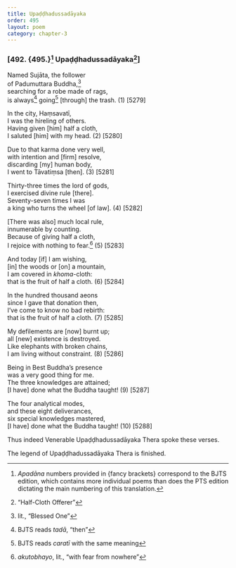 ```yaml
---
title: Upaḍḍhadussadāyaka
order: 495
layout: poem
category: chapter-3
---
```


### \[492. {495.}[^1] Upaḍḍhadussadāyaka[^2]\]

Named Sujāta, the follower  
of Padumuttara Buddha,[^3]  
searching for a robe made of rags,  
is always[^4] going[^5] \[through\] the trash. (1) \[5279\]

In the city, Haṃsavatī,  
I was the hireling of others.  
Having given \[him\] half a cloth,  
I saluted \[him\] with my head. (2) \[5280\]

Due to that karma done very well,  
with intention and \[firm\] resolve,  
discarding \[my\] human body,  
I went to Tāvatiṃsa \[then\]. (3) \[5281\]

Thirty-three times the lord of gods,  
I exercised divine rule \[there\].  
Seventy-seven times I was  
a king who turns the wheel \[of law\]. (4) \[5282\]

\[There was also\] much local rule,  
innumerable by counting.  
Because of giving half a cloth,  
I rejoice with nothing to fear.[^6] (5) \[5283\]

And today \[if\] I am wishing,  
\[in\] the woods or \[on\] a mountain,  
I am covered in *khoma*-cloth:  
that is the fruit of half a cloth. (6) \[5284\]

In the hundred thousand aeons  
since I gave that donation then,  
I’ve come to know no bad rebirth:  
that is the fruit of half a cloth. (7) \[5285\]

My defilements are \[now\] burnt up;  
all \[new\] existence is destroyed.  
Like elephants with broken chains,  
I am living without constraint. (8) \[5286\]

Being in Best Buddha’s presence  
was a very good thing for me.  
The three knowledges are attained;  
\[I have\] done what the Buddha taught! (9) \[5287\]

The four analytical modes,  
and these eight deliverances,  
six special knowledges mastered,  
\[I have\] done what the Buddha taught! (10) \[5288\]

Thus indeed Venerable Upaḍḍhadussadāyaka Thera spoke these verses.

The legend of Upaḍḍhadussadāyaka Thera is finished.

[^1]: *Apadāna* numbers provided in {fancy brackets} correspond to the BJTS edition, which contains more individual poems than does the PTS edition dictating the main numbering of this translation.

[^2]: “Half-Cloth Offerer”

[^3]: lit., “Blessed One”

[^4]: BJTS reads *tadā*, “then”

[^5]: BJTS reads *caratī* with the same meaning

[^6]: *akutobhayo*, lit., “with fear from nowhere”
